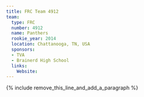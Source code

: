 ```yaml
---
title: FRC Team 4912
team:
  type: FRC
  number: 4912
  name: Panthers
  rookie_year: 2014
  location: Chattanooga, TN, USA
  sponsors:
  - TVA
  - Brainerd High School
  links:
    Website:
---
```


{% include remove_this_line_and_add_a_paragraph %}